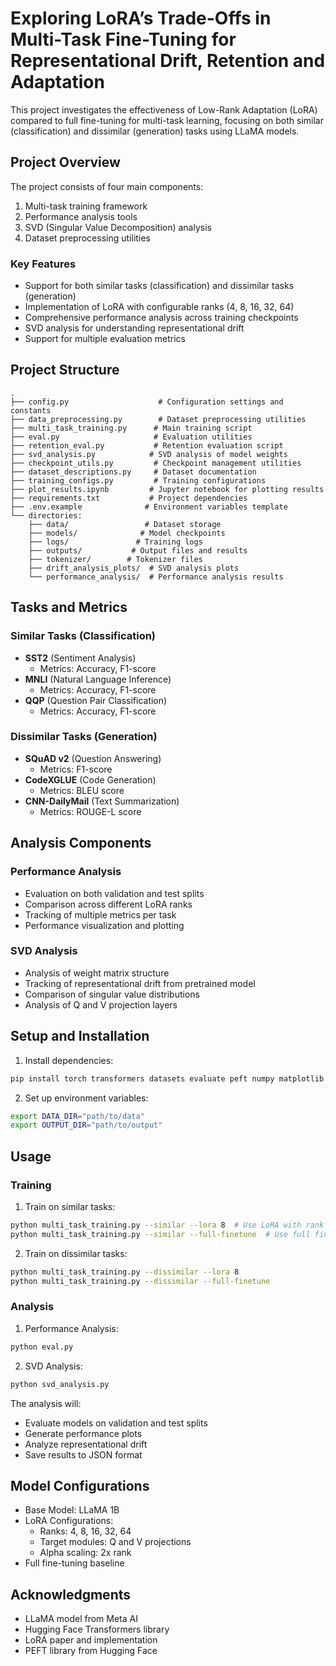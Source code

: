 # Exploring LoRA’s Trade-Offs in Multi-Task Fine-Tuning for Representational Drift, Retention and Adaptation

This project investigates the effectiveness of Low-Rank Adaptation (LoRA) compared to full fine-tuning for multi-task learning, focusing on both similar (classification) and dissimilar (generation) tasks using LLaMA models.

## Project Overview

The project consists of four main components:
1. Multi-task training framework
2. Performance analysis tools
3. SVD (Singular Value Decomposition) analysis
4. Dataset preprocessing utilities

### Key Features

- Support for both similar tasks (classification) and dissimilar tasks (generation)
- Implementation of LoRA with configurable ranks (4, 8, 16, 32, 64)
- Comprehensive performance analysis across training checkpoints
- SVD analysis for understanding representational drift
- Support for multiple evaluation metrics

## Project Structure

```
.
├── config.py                    # Configuration settings and constants
├── data_preprocessing.py        # Dataset preprocessing utilities
├── multi_task_training.py      # Main training script
├── eval.py                     # Evaluation utilities
├── retention_eval.py           # Retention evaluation script
├── svd_analysis.py            # SVD analysis of model weights
├── checkpoint_utils.py         # Checkpoint management utilities
├── dataset_descriptions.py     # Dataset documentation
├── training_configs.py         # Training configurations
├── plot_results.ipynb         # Jupyter notebook for plotting results
├── requirements.txt           # Project dependencies
├── .env.example              # Environment variables template
└── directories:
    ├── data/                 # Dataset storage
    ├── models/              # Model checkpoints
    ├── logs/               # Training logs
    ├── outputs/           # Output files and results
    ├── tokenizer/        # Tokenizer files
    ├── drift_analysis_plots/  # SVD analysis plots
    └── performance_analysis/  # Performance analysis results
```

## Tasks and Metrics

### Similar Tasks (Classification)
- **SST2** (Sentiment Analysis)
  - Metrics: Accuracy, F1-score
- **MNLI** (Natural Language Inference)
  - Metrics: Accuracy, F1-score
- **QQP** (Question Pair Classification)
  - Metrics: Accuracy, F1-score

### Dissimilar Tasks (Generation)
- **SQuAD v2** (Question Answering)
  - Metrics: F1-score
- **CodeXGLUE** (Code Generation)
  - Metrics: BLEU score
- **CNN-DailyMail** (Text Summarization)
  - Metrics: ROUGE-L score

## Analysis Components

### Performance Analysis
- Evaluation on both validation and test splits
- Comparison across different LoRA ranks
- Tracking of multiple metrics per task
- Performance visualization and plotting

### SVD Analysis
- Analysis of weight matrix structure
- Tracking of representational drift from pretrained model
- Comparison of singular value distributions
- Analysis of Q and V projection layers

## Setup and Installation

1. Install dependencies:
```bash
pip install torch transformers datasets evaluate peft numpy matplotlib seaborn safetensors
```

2. Set up environment variables:
```bash
export DATA_DIR="path/to/data"
export OUTPUT_DIR="path/to/output"
```

## Usage

### Training

1. Train on similar tasks:
```bash
python multi_task_training.py --similar --lora 8  # Use LoRA with rank 8
python multi_task_training.py --similar --full-finetune  # Use full fine-tuning
```

2. Train on dissimilar tasks:
```bash
python multi_task_training.py --dissimilar --lora 8
python multi_task_training.py --dissimilar --full-finetune
```

### Analysis

1. Performance Analysis:
```bash
python eval.py
```

2. SVD Analysis:
```bash
python svd_analysis.py
```

The analysis will:
- Evaluate models on validation and test splits
- Generate performance plots
- Analyze representational drift
- Save results to JSON format

## Model Configurations

- Base Model: LLaMA 1B
- LoRA Configurations:
  - Ranks: 4, 8, 16, 32, 64
  - Target modules: Q and V projections
  - Alpha scaling: 2x rank
- Full fine-tuning baseline

## Acknowledgments

- LLaMA model from Meta AI
- Hugging Face Transformers library
- LoRA paper and implementation
- PEFT library from Hugging Face
